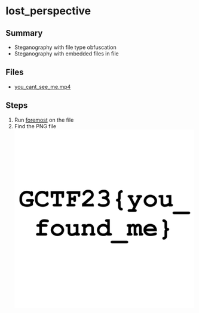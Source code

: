 # lost_perspective

## Summary

- Steganography with file type obfuscation
- Steganography with embedded files in file

## Files

- [you_cant_see_me.mp4](you_cant_see_me.mp4)

## Steps

1. Run [foremost](https://www.kali.org/tools/foremost/) on the file
2. Find the PNG file
    ![image](output/png/00000194.png)
